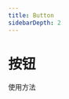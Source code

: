 ```yaml
---
title: Button
sidebarDepth: 2
---
```

# 按钮

使用方法

<ClientOnly>
  <button-demos></button-demos>
</ClientOnly>